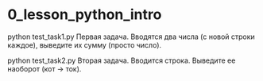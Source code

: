 # 0_lesson_python_intro

python test_task1.py
Первая задача. Вводятся два числа (с новой строки каждое), выведите их сумму (просто число).

python test_task2.py
Вторая задача. Вводится строка. Выведите ее наоборот (кот -> ток).
